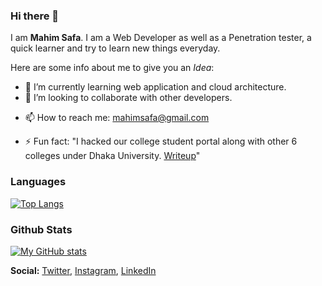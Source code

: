 ### Hi there 👋


I am **Mahim Safa**. I am a Web Developer as well as a Penetration tester, a quick learner and try to learn new things everyday.

Here are some info about me to give you an *Idea*:

<!-- - 🔭 I’m currently working on a personal project. -->
- 🌱 I’m currently learning web application and cloud architecture.
- 👯 I’m looking to collaborate with other developers.
<!-- - 🤔 I’m looking for help with ... -->
<!-- - 💬 Ask me about ... -->
- 📫 How to reach me: [mahimsafa@gmail.com](mailto:mahimsafa@gmail.com)
<!-- - 😄 Pronouns: ... -->
- ⚡ Fun fact: "I hacked our college student portal along with other 6 colleges under Dhaka University. [Writeup](https://mahimsafa.medium.com/how-i-hacked-dhaka-university-affiliated-7c-213f158abbaf)"





### Languages
[![Top Langs](https://github-readme-stats.vercel.app/api/top-langs/?username=mahimsafa&theme=dracula)](https://github.com/mahimsafa)


### Github Stats

[![My GitHub stats](https://github-readme-stats.vercel.app/api?username=mahimsafa&theme=dracula)](https://github.com/mahimsafa)


**Social:** [Twitter](https://twitter.com/mahim_safa), [Instagram](https://www.instagram.com/mahim_safa/), [LinkedIn](https://www.linkedin.com/in/mahimsafa/)
